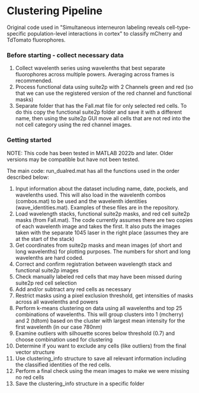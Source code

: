 # Clustering Pipeline
 
Original code used in "Simultaneous interneuron labeling reveals cell-type-specific population-level interactions in cortex" to classify mCherry and TdTomato fluorophores.

### Before starting - collect necessary data
1) Collect wavelenth series using wavelenths that best separate fluorophores across multiple powers. Averaging across frames is recommended.
2) Process functional data using suite2p with 2 Channels green and red (so that we can use the registered version of the red channel and functional masks)
3) Separate folder that has the Fall.mat file for only selected red cells. To do this copy the functional suite2p folder and save it with a different name, then using the suite2p GUI move all cells that are not red into the not cell category using the red channel images.

### Getting started 
NOTE: This code has been tested in MATLAB 2022b and later. Older versions may be compatible but have not been tested.

The main code: run_dualred.mat has all the functions used in the order described below:

1) Input information about the dataset including name, date, pockels, and wavelenths used. This will also load in the wavelenth combos (combos.mat) to be used and the wavelenth identities (wave_identities.mat). Examples of these files are in the repository.
2) Load wavelength stacks, functional suite2p masks, and red cell suite2p masks (from Fall.mat). The code currently assumes there are two copies of each wavelenth image and takes the first. It also puts the images taken with the separate 1045 laser in the right place (assumes they are at the start of the stack)
3) Get coordinates from suite2p masks and mean images (of short and long wavelenths) for plotting purposes. The numbers for short and long wavelenths are hard coded. 
4) Correct and confirm registration between wavelength stack and functional suite2p images
5) Check manually labeled red cells that may have been missed during suite2p red cell selection
6) Add and/or subtract any red cells as necessary
7) Restrict masks using a pixel exclusion threshold, get intensities of masks across all wavelenths and powers
8) Perform k-means clustering on data using all wavelenths and top 25 combinations of wavelenths. This will group clusters into 1 (mcherry) and 2 (tdtom) based on the cluster with largest mean intensity for the first wavelenth (in our case 780nm)
9) Examine outliers with silhouette scores below threshold (0.7) and choose combination used for clustering
10) Determine if you want to exclude any cells (like outliers) from the final vector structure
11) Use clustering_info structure to save all relevant information including the classified identities of the red cells.
12) Perform a final check using the mean images to make we were missing no red cells
13) Save the clustering_info structure in a specific folder
